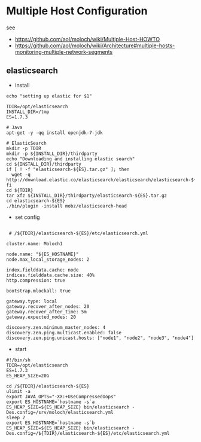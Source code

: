 # Multiple Host Configuration

see
 * https://github.com/aol/moloch/wiki/Multiple-Host-HOWTO
 * https://github.com/aol/moloch/wiki/Architecture#multiple-hosts-monitoring-multiple-network-segments


## elasticsearch

 * install

```
echo "setting up elastic for $1"

TDIR=/opt/elasticsearch
INSTALL_DIR=/tmp
ES=1.7.3

# Java
apt-get -y -qq install openjdk-7-jdk

# ElasticSearch
mkdir -p TDIR
mkdir -p ${INSTALL_DIR}/thirdparty
echo "Downloading and installing elastic search"
cd ${INSTALL_DIR}/thirdparty
if [ ! -f "elasticsearch-${ES}.tar.gz" ]; then
  wget -q http://download.elastic.co/elasticsearch/elasticsearch/elasticsearch-${ES}.tar.gz
fi
cd ${TDIR}
tar xfz ${INSTALL_DIR}/thirdparty/elasticsearch-${ES}.tar.gz
cd elasticsearch-${ES}
./bin/plugin -install mobz/elasticsearch-head

```

 * set config


```

 # /${TDIR}/elasticsearch-${ES}/etc/elasticsearch.yml

cluster.name: Moloch1

node.name: "${ES_HOSTNAME}"
node.max_local_storage_nodes: 2

index.fielddata.cache: node
indices.fielddata.cache.size: 40%
http.compression: true

bootstrap.mlockall: true

gateway.type: local
gateway.recover_after_nodes: 20
gateway.recover_after_time: 5m
gateway.expected_nodes: 20

discovery.zen.minimum_master_nodes: 4
discovery.zen.ping.multicast.enabled: false
discovery.zen.ping.unicast.hosts: ["node1", "node2", "node3", "node4"]

```


 * start


```
#!/bin/sh
TDIR=/opt/elasticsearch
ES=1.7.3
ES_HEAP_SIZE=20G

cd /${TDIR}/elasticsearch-${ES}
ulimit -a
export JAVA_OPTS="-XX:+UseCompressedOops"
export ES_HOSTNAME=`hostname -s`a
ES_HEAP_SIZE=${ES_HEAP_SIZE} bin/elasticsearch -Des.config=/srv/moloch/elasticsearch.yml
sleep 2
export ES_HOSTNAME=`hostname -s`b
ES_HEAP_SIZE=${ES_HEAP_SIZE} bin/elasticsearch -Des.config=/${TDIR}/elasticsearch-${ES}/etc/elasticsearch.yml

```
